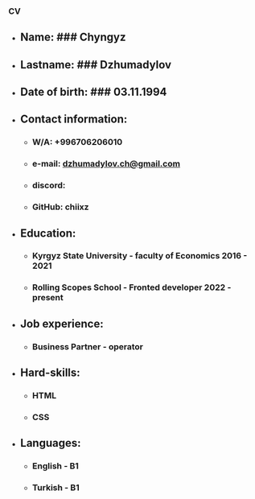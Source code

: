 ### **CV**


* ## Name: ### Chyngyz


* ## Lastname:  ### Dzhumadylov


* ## Date of birth: ### 03.11.1994


* ## Contact information: 

    +  ### W/A: +996706206010
    +  ### e-mail: dzhumadylov.ch@gmail.com
    +  ###  discord:
    +  ### GitHub: chiixz


* ## Education:

    +  ### Kyrgyz State University -  faculty of Economics 2016 - 2021
    +  ### Rolling Scopes School -  Fronted developer 2022 - present


* ## Job experience:

    + ### Business Partner - operator 


* ## Hard-skills:

    + ### HTML
    + ### CSS


+ ## Languages:

    + ### English - B1
    + ### Turkish - B1

